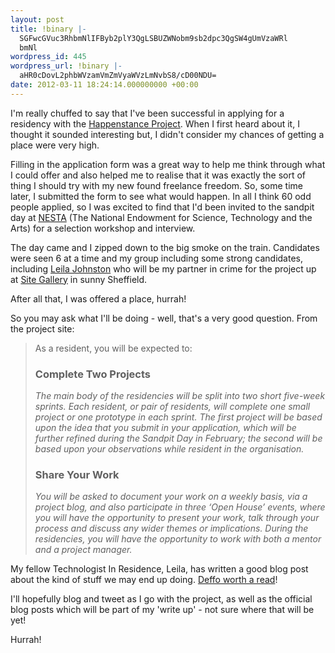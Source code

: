 ```yaml
---
layout: post
title: !binary |-
  SGFwcGVuc3RhbmNlIFByb2plY3QgLSBUZWNobm9sb2dpc3QgSW4gUmVzaWRl
  bmNl
wordpress_id: 445
wordpress_url: !binary |-
  aHR0cDovL2phbWVzamVmZmVyaWVzLmNvbS8/cD00NDU=
date: 2012-03-11 18:24:14.000000000 +00:00
---
```

I'm really chuffed to say that I've been successful in applying for a residency with the <a title="Happenstance Project" href="http://happenstanceproject.com">Happenstance Project</a>. When I first heard about it, I thought it sounded interesting but, I didn't consider my chances of getting a place were very high.

Filling in the application form was a great way to help me think through what I could offer and also helped me to realise that it was exactly the sort of thing I should try with my new found freelance freedom. So, some time later, I submitted the form to see what would happen. In all I think 60 odd people applied, so I was excited to find that I'd been invited to the sandpit day at <a title="Nesta" href="http://www.nesta.org.uk/">NESTA</a> (The National Endowment for Science, Technology and the Arts) for a selection workshop and interview.

The day came and I zipped down to the big smoke on the train. Candidates were seen 6 at a time and my group including some strong candidates, including <a title="Final Bullet" href="http://finalbullet.com">Leila Johnston</a> who will be my partner in crime for the project up at <a title="Site Gallery" href="http://sitegallery.org">Site Gallery</a> in sunny Sheffield.

After all that, I was offered a place, hurrah!

So you may ask what I'll be doing - well, that's a very good question. From the project site:
<blockquote>As a resident, you will be expected to:

<h3>Complete Two Projects</h3>
<em>The main body of the residencies will be split into two short five-week sprints. Each resident, or pair of residents, will complete one small project or one prototype in each sprint. The first project will be based upon the idea that you submit in your application, which will be further refined during the Sandpit Day in February; the second will be based upon your observations while resident in the organisation.</em>

<h3>Share Your Work</h3>
<em>You will be asked to document your work on a weekly basis, via a project blog, and also participate in three ‘Open House’ events, where you will have the opportunity to present your work, talk through your process and discuss any wider themes or implications. During the residencies, you will have the opportunity to work with both a mentor and a project manager.</em></blockquote>

My fellow Technologist In Residence, Leila, has written a good blog post about the kind of stuff we may end up doing. <a href="http://finalbullet.com/2012/03/10/im-going-to-sheffield/" title="Final bullet post">Deffo worth a read</a>!

I'll hopefully blog and tweet as I go with the project, as well as the official blog posts which will be part of my 'write up' - not sure where that will be yet!

Hurrah!
